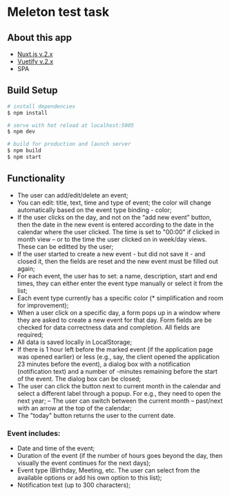 # Meleton test task

## About this app
- [Nuxt.js v.2.x](https://nuxtjs.org)
- [Vuetify v.2.x](https://vuetifyjs.com/)
- SPA

## Build Setup

```bash
# install dependencies
$ npm install

# serve with hot reload at localhost:5005
$ npm dev

# build for production and launch server
$ npm build
$ npm start

```

## Functionality

- The user can add/edit/delete an event;
- You can edit: title, text, time and type of event; the color will change automatically based on the event type binding - color;
- If the user clicks on the day, and not on the “add new event” button, then the date in the new event is entered according to the date in the calendar where the user clicked. The time is set to "00:00" if clicked in month view – or to the time the user clicked on in week/day views. These can be editted by the user;
- If the user started to create a new event - but did not save it - and closed it, then the fields are reset and the new event must be filled out again;
- For each event, the user has to set: a name, description, start and end times, they can either enter the event type manually or select it from the list;
- Each event type currently has a specific color (* simplification and room for improvement);
- When a user click on a specific day, a form pops up in a window where they are asked to create a new event for that day. Form fields are be checked for data correctness data and completion. All fields are required;
- All data is saved locally in LocalStorage;
- If there is 1 hour left before the marked event (if the application page was opened earlier) or less (e.g., say, the client opened the application 23 minutes before the event), a dialog box with a notification (notification text) and a number of -minutes remaining before the start of the event. The dialog box can be closed;
- The user can click the button next to current month in the calendar and select a different label through a popup. For e.g., they need to open the next year;
– The user can switch between the current month – past/next with an arrow at the top of the calendar;
- The "today" button returns the user to the current date.


### Event includes:
- Date and time of the event;
- Duration of the event (if the number of hours goes beyond the day, then visually the event continues for the next days);
- Event type (Birthday, Meeting, etc. The user can select from the available options or add his own option to this list);
- Notification text (up to 300 characters);
